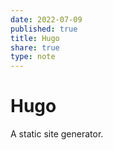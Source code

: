 ```yaml
---
date: 2022-07-09
published: true
title: Hugo
share: true
type: note
---
```


# Hugo
A static site generator.